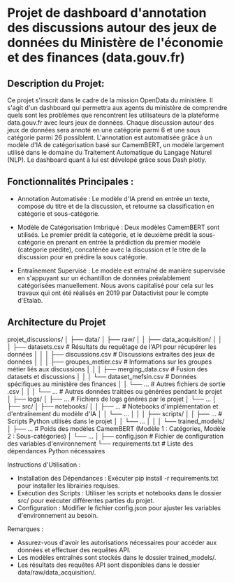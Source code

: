 Projet de dashboard d'annotation des discussions autour des jeux de données du Ministère de l'économie et des finances (data.gouv.fr)
==============================

Description du Projet: 
------------
  Ce projet s'inscrit dans le cadre de la mission OpenData du ministère. Il s'agit d'un dashboard qui permettra aux agents du ministère de comprendre quels sont les problèmes que rencontrent les utilisateurs de la plateforme data.gouv.fr avec leurs jeux de données.
Chaque discussion autour des jeux de données sera annoté en une catégorie parmi 6 et une sous catégorie parmi 26 possiblent.
  L'annotation est automatisée grâce à un modèle d'IA de catégorisation basé sur CamemBERT, un modèle largement utilisé dans le domaine du Traitement Automatique du Langage Naturel (NLP).
Le dashboard quant à lui est dévelopé grâce sous Dash plotly.

Fonctionnalités Principales :
------------
- Annotation Automatisée : Le modèle d'IA prend en entrée un texte, composé du titre et de la discussion, et retourne sa classification en catégorie et sous-catégorie.

- Modèle de Catégorisation Imbriqué : Deux modèles CamemBERT sont utilisés. Le premier prédit la catégorie, et le deuxième prédit la sous-catégorie en prenant en entrée la prédiction du premier modèle (catégorie prédite), concaténée avec la discussion et le titre de la discussion pour en prédire la sous catégorie.

- Entraînement Supervisé : Le modèle est entraîné de manière supervisée en s'appuyant sur un échantillon de données préalablement catégorisées manuellement. Nous avons capitalisé pour cela sur les travaux qui ont été réalisés en 2019 par Datactivist pour le compte d'Etalab.

Architecture du Projet
------------

projet_discussions/
│
├── data/
│   ├── raw/
│   │   ├── data_acquisition/
│   │   │   ├── datasets.csv          # Résultats du requêtage de l'API pour récupérer les données
│   │   │   ├── discussions.csv       # Discussions extraites des jeux de données
│   │   │   ├── groupes_metier.csv     # Informations sur les groupes métier liés aux discussions
│   │   │   ├── merging_data.csv       # Fusion des datasets et discussions
│   │   │   └── dataset_mefsin.csv     # Données spécifiques au ministère des finances
│   │   └── ...                       # Autres fichiers de sortie .csv
│   │
│   └── ...                           # Autres données traitées ou générées pendant le projet
│
├── logs/
│   ├── ...                           # Fichiers de logs générés par le projet
│   └── ...
│
├── src/
│   ├── notebooks/
│   │   ├── ...                       # Notebooks d'implémentation et d'entraînement du modèle d'IA
│   │   └── ...
│   │
│   ├── scripts/
│   │   ├── ...                       # Scripts Python utilisés dans le projet
│   │   └── ...
│   │
│   └── trained_models/
│       ├── ...                  # Poids des modèles CamemBERT (Modèle 1 : Catégories, Modèle 2 : Sous-catégories)
│       └── ...
│
├── config.json                       # Fichier de configuration des variables d'environnement
└── requirements.txt                  # Liste des dépendances Python nécessaires


Instructions d'Utilisation :

- Installation des Dépendances : Exécuter pip install -r requirements.txt pour installer les librairies requises.
- Exécution des Scripts : Utiliser les scripts et notebooks dans le dossier src/ pour exécuter différentes parties du projet.
- Configuration : Modifier le fichier config.json pour ajuster les variables d'environnement au besoin.

Remarques :
- Assurez-vous d'avoir les autorisations nécessaires pour accéder aux données et effectuer des requêtes API.
- Les modèles entraînés sont stockés dans le dossier trained_models/.
- Les résultats des requêtes API sont disponibles dans le dossier data/raw/data_acquisition/.
